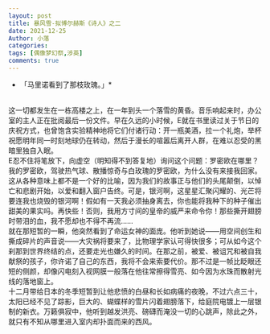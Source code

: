 ```yaml
---
layout: post
title: 暴风雪-拟博尔赫斯《诗人》之二
date: 2021-12-25
Author: 小落
categories: 
tags: [偶像梦幻祭,涉英]
comments: true
--- 
```


* 「马里诺看到了那枝玫瑰。」*<br><br>

<!-- more -->

这一切都发生在一栋高楼之上，在一年到头一个落雪的黄昏。音乐响起来时，办公室的主人正在批阅最后一份文件。早在久远的小时候，E就在书里读过关于节日的庆祝方式，也曾饱含实验精神地将它们付诸行动：开一瓶美酒，拉一个礼炮，举杯祝愿明年同一时刻地球仍在转动，然后于漫长的喧嚣后离开人群，在难以忍受的黑暗里独自入眠。<br>
E忍不住将笔放下，向虚空（明知得不到答复地）询问这个问题：罗密欧在哪里？我的罗密欧，驾驶热气球、散播惊奇与白玫瑰的罗密欧，为什么没有来接我回家。这从各种意味上都不是一个好的比喻，因为我们的故事正与他们的头尾颠倒，以悼亡和悲剧开始，以爱和翻入窗户告终。可是，银河啊，这星星汇聚闪耀的、光芒将要连我也烧毁的银河啊！假如有一天我必须抽身离去，你也能将我种下的种子催出甜美的果实吗。再快些！否则，我用方寸间的皇帝的威严来命令你！那些撕开翅膀时带泪的血，我不愿却也不得不再流……<br>
就在那短暂的一瞬，他突然看到了命运女神的面庞。他听到她说——用空间创生和撕成碎片的声音说——大灾祸将要来了，比物理学家认可得快很多；可从如今这个刹那到世界终结的点，还要走光也嫌久的时间。在那之前，被爱、被诅咒和被自我献祭的孩子，你许诺了自己的东西，我将不会来索要代价。那不过是一帧比眨眼还短的侧颜，却像闪电刻入视网膜一般落在他往常擦得雪亮、如今因为水珠而散射光线的落地窗上。<br>
十二月带给日本的冬季短暂到让他悲愤的白昼和长如病痛的夜晚，不过六点三十，太阳已经不见了踪影，巨大的、蝴蝶样的雪片闪着翅膀落下，给庭院电镀上一层银制的新衣。万籁俱寂中，他听到越发洪亮、磅礴而淹没一切的心跳声，除此之外，就只有不知从哪里进入室内却扑面而来的西风。
